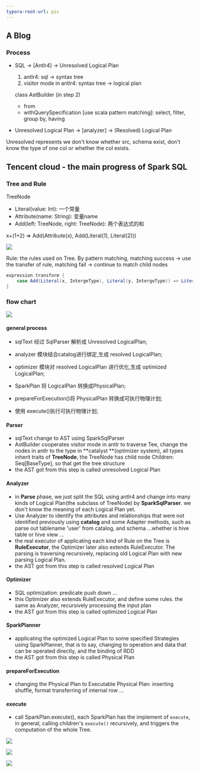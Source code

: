 ```yaml
---
typora-root-url: pic
---
```


## A Blog

### Process

* SQL   ->   [Antlr4]   -> Unresolved Logical Plan

  1. antlr4: sql -> syntax tree
  2. visitor mode in antlr4: syntax tree -> logical plan

  class AstBuilder (in step 2)

  * from
  * withQuerySpecification [use scala pattern matching]: select, filter, group by, having

*   Unresolved Logical Plan   ->   [analyzer]   ->   (Resolved) Logical Plan

  Unresolved represents we don't know whether src, schema exist, don't know the type of one col or whether the col exists.





 ## Tencent cloud - the main progress of Spark SQL

### Tree and Rule

TreeNode

- Literal(value: Int): 一个常量
- Attribute(name: String): 变量name
- Add(left: TreeNode, right: TreeNode): 两个表达式的和

x+(1+2)   =>   Add(Attribute(x), Add(Literal(1), Literal(2)))

![](/ast1.png)

Rule: the rules used on Tree. By pattern matching, matching success -> use the transfer of rule, matching fail -> continue to match child nodes

```scala
expression.transform {
    case Add(Literal(x, IntergeType), Literal(y, IntergeType)) => Literal(x+y)
}
```



### flow chart

![](/ast2.png)

#### general process

- sqlText 经过 SqlParser 解析成 Unresolved LogicalPlan;

- analyzer 模块结合catalog进行绑定,生成 resolved LogicalPlan;

- optimizer 模块对 resolved LogicalPlan 进行优化,生成 optimized LogicalPlan;

- SparkPlan 将 LogicalPlan 转换成PhysicalPlan;

- prepareForExecution()将 PhysicalPlan 转换成可执行物理计划;

- 使用 execute()执行可执行物理计划;

  

#### Parser

* sqlText change to AST using SparkSqlParser
* AstBuilder cooperates visitor mode in antlr to traverse Tee, change the nodes in antlr to the type in  **catalyst **(optimizer system), all types inherit traits of **TreeNode**, the TreeNode has child node Children: Seq[BaseType], so that get the tree structure
* the AST got from this step is called unresolved Logical Plan

#### Analyzer

* in **Parse** phase, we just split the SQL using antlr4 and change into many kinds of  Logical Plan(the subclass of TreeNode) by **SparkSqlParser**. we don't know the meaning of each Logical Plan yet.
* Use Analyzer to identify the attributes and relationships that were not identified previously using **catalog** and some Adapter methods, such as parse out tablename 'user' from catalog, and schema ...whether is hive table or hive view ...
* the real executor of applicating each kind of Rule on the Tree is **RuleExecutor**, the Optimizer later also extends RuleExecutor. The parsing is traversing recursively, replacing old Logical Plan with new parsing Logical Plan.
* the AST got from this step is called resolved Logical Plan

#### Optimizer

* SQL optimization: predicate push down ...
* this Optimizer also extends RuleExecutor, and define some rules. the same as Analyzer, recursively processing the input plan
* the AST got from this step is called optimized Logical Plan

#### SparkPlanner

* applicating the optimized Logical Plan to some specified Strategies using SparkPlanner, that is to say, changing to operation and data that can be operated directly, and the binding of RDD
* the AST got from this step is called Physical Plan

#### prepareForExecution

* changing the Physical Plan to Executable Physical Plan: inserting shuffle, format transferring of internal row ...

#### execute

* call SparkPlan.execute(), each SparkPlan has the implement of `execute`, in general, calling children's `execute()` recursively, and triggers the computation of the whole Tree.



![](/sparksqlcode3.png)



![](/sparksqlcode1.png)

![](/sparksqlcode2.png)